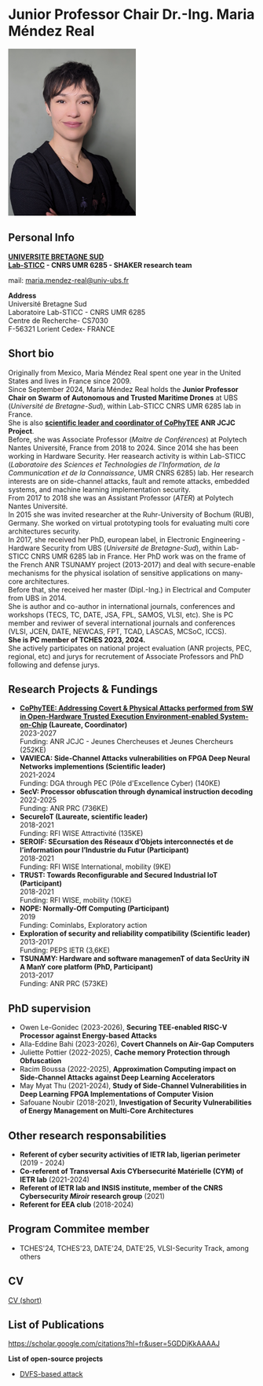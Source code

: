 Junior Professor Chair Dr.-Ing. Maria Méndez Real <br/>
============

<img src="/Screenshot_20240307-161304.png" width="260" height="340" /> 

Personal Info
-----

**[UNIVERSITE BRETAGNE SUD](https://www.univ-ubs.fr/)**<br/>
**[Lab-STICC](https://labsticc.fr/fr) - CNRS UMR 6285 - SHAKER research team**

mail: maria.mendez-real@univ-ubs.fr

**Address**<br/>
Université Bretagne Sud<br/>
Laboratoire Lab-STICC - CNRS UMR 6285<br/>
Centre de Recherche- CS7030<br/>
F-56321 Lorient Cedex- FRANCE


Short bio
-------
Originally from Mexico, Maria Méndez Real spent one year in the United States and lives in France since 2009.<br/>
Since September 2024, Maria Méndez Real holds the **Junior Professor Chair on Swarm of Autonomous and Trusted Maritime Drones** at UBS (*Université de Bretagne-Sud*), within Lab-STICC CNRS UMR 6285 lab in France. <br/>
She is also **[scientific leader and coordinator of CoPhyTEE](https://MariaMendezReal.github.io/CoPhyTEE.html) ANR JCJC Project**.<br/>
Before, she was Associate Professor (*Maitre de Conférences*) at Polytech Nantes Université, France from 2018 to 2024. 
Since 2014 she has been working in Hardware Security. Her reasearch activity is within Lab-STICC (*Laboratoire des Sciences et Technologies de l'Information, de la Communication et de la Connaissance*, UMR CNRS 6285) lab. Her research interests are on  side-channel attacks, fault and remote attacks, embedded systems, and machine learning implementation security.<br/>
From 2017 to 2018 she was an Assistant Professor (*ATER*) at Polytech Nantes Université.<br/>
In 2015 she was invited researcher at the Ruhr-University of Bochum (RUB), Germany. She worked on virtual prototyping tools for evaluating multi core architectures security.<br/>
In 2017, she received her PhD, european label, in Electronic Engineering - Hardware Security from UBS (*Université de Bretagne-Sud*), within Lab-STICC CNRS UMR 6285 lab in France. Her PhD work was on the frame of the French ANR TSUNAMY project (2013-2017) and deal with secure-enable mechanisms for the physical isolation of sensitive applications on many-core architectures.<br/>
Before that, she received her master (Dipl.-Ing.) in Electrical and Computer from UBS in 2014.<br/>
She is author and co-author in international journals, conferences and workshops (TECS, TC, DATE, JSA, FPL, SAMOS, VLSI, etc). She is PC member and reviwer of several international journals and conferences (VLSI, JCEN, DATE, NEWCAS, FPT, TCAD, LASCAS, MCSoC, ICCS).<br/>
**She is PC member of TCHES 2023, 2024.**<br/>
She actively participates on national project evaluation (ANR projects, PEC, regional, etc) and jurys for recrutement of Associate Professors and PhD following and defense jurys.

Research Projects & Fundings
-------
- **[CoPhyTEE: Addressing Covert & Physical Attacks performed from SW in Open-Hardware Trusted Execution Environment-enabled System-on-Chip](https://MariaMendezReal.github.io/CoPhyTEE.html) (Laureate, Coordinator)**<br/>
  2023-2027<br/>
  Funding: ANR JCJC - Jeunes Chercheuses et Jeunes Chercheurs (252KE)<br/>
- **VAVIECA: Side-Channel Attacks vulnerabilities on FPGA Deep Neural Networks implementions (Scientific leader)**<br/>
  2021-2024<br/>
  Funding: DGA through PEC (Pôle d'Excellence Cyber) (140KE)<br/>
- **SecV: Processor obfuscation through dynamical instruction decoding** <br/>
  2022-2025<br/>
  Funding: ANR PRC (736KE)<br/>
- **SecureIoT (Laureate, scientific leader)**<br/>
  2018-2021<br/>
  Funding: RFI WISE Attractivité (135KE)
- **SEROIF: SEcursation des Réseaux d’Objets interconnectés et de l’information pour l’Industrie du Futur (Participant)**<br/>
  2018-2021<br/>
  Funding: RFI WISE International, mobility (9KE)
- **TRUST: Towards Reconfigurable and Secured Industrial IoT (Participant)**<br/>
  2018-2021<br/>
  Funding: RFI WISE, mobility (10KE)
- **NOPE: Normally-Off Computing (Participant)**<br/>
  2019<br/>
  Funding: Cominlabs, Exploratory action <br/>
- **Exploration of security and reliability compatibility (Scientific leader)**<br/>
  2013-2017<br/>
  Funding: PEPS IETR (3,6KE)
- **TSUNAMY: Hardware and software managemenT of data SecUrity iN A ManY core platform (PhD, Participant)**<br/>
  2013-2017<br/>
  Funding: ANR PRC (573KE)
    
PhD supervision
-------
- Owen Le-Gonidec (2023-2026), **Securing TEE-enabled RISC-V Processor against Energy-based Attacks**
- Alla-Eddine Bahi (2023-2026), **Covert Channels on Air-Gap Computers** 
- Juliette Pottier (2022-2025), **Cache memory Protection through Obfuscation**
- Racim Boussa (2022-2025), **Approximation Computing impact on Side-Channel Attacks against Deep Learning Accelerators** 
- May Myat Thu (2021-2024), **Study of Side-Channel Vulnerabilities in Deep Learning FPGA Implementations of Computer Vision**
- Safouane Noubir (2018-2021), **Investigation of Security Vulnerabilities of Energy Management on Multi-Core Architectures**

Other research responsabilities
-------
- **Referent of cyber security activities of IETR lab, ligerian perimeter** (2019 - 2024)
- **Co-referent of Transversal Axis CYbersecurité Matérielle (CYM) of IETR lab** (2021-2024)
- **Referent of IETR lab and INSIS institute, member of the CNRS Cybersecurity _Miroir_ research group** (2021)
- **Referent for EEA club** (2018-2024)

Program Commitee member
-------
- TCHES'24, TCHES'23, DATE'24, DATE'25, VLSI-Security Track, among others
  
CV
-------
[CV (short)](/cv2pages_2022.pdf)

List of Publications
-------
https://scholar.google.com/citations?hl=fr&user=5GDDjKkAAAAJ

**List of open-source projects**
- [DVFS-based attack](https://github.com/MariaMendezReal/DVFS-multicore-attack)

